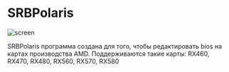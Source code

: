 # SRBPolaris

![screen](http://real-mining.ru/wp-content/uploads/2018/02/SRBPolaris-v3.jpg)

SRBPolaris программа создана для того, чтобы редактировать bios на картах производства AMD. Поддерживаются такие карты: RX460, RX470, RX480, RX560, RX570, RX580
